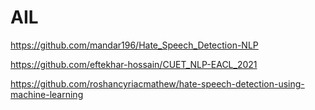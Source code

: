 # AIL

https://github.com/mandar196/Hate_Speech_Detection-NLP

https://github.com/eftekhar-hossain/CUET_NLP-EACL_2021

https://github.com/roshancyriacmathew/hate-speech-detection-using-machine-learning
